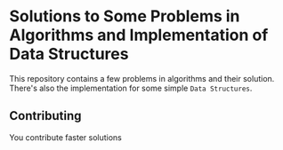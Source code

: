 # Solutions to Some Problems in Algorithms and Implementation of Data Structures

This repository contains a few problems in algorithms and their solution. There's also
the implementation for some simple `Data Structures`.

## Contributing

You contribute faster solutions
